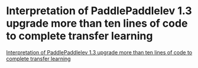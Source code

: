 # Interpretation of PaddlePaddlelev 1.3 upgrade more than ten lines of code to complete transfer learning
[Interpretation of PaddlePaddlelev 1.3 upgrade more than ten lines of code to complete transfer learning](https://aiwithcloud.com/2022/09/15/interpretation_of_paddlepaddlelev_1-3_upgrade_more_than_ten_lines_of_code_to_complete_transfer_learning/)